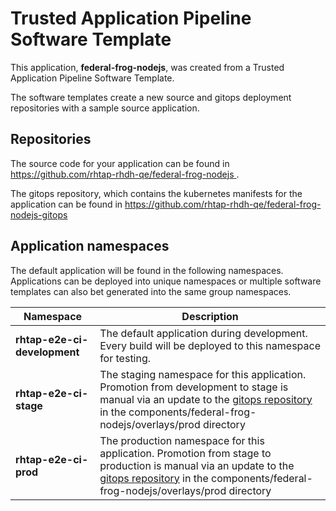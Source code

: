 # Trusted Application Pipeline Software Template

This application, **federal-frog-nodejs**, was created from a Trusted Application Pipeline Software Template.

The software templates create a new source and gitops deployment repositories with a sample source application. 

## Repositories

The source code for your application can be found in [https://github.com/rhtap-rhdh-qe/federal-frog-nodejs ](https://github.com/rhtap-rhdh-qe/federal-frog-nodejs ).
 
The gitops repository, which contains the kubernetes manifests for the application can be found in 
[https://github.com/rhtap-rhdh-qe/federal-frog-nodejs-gitops ](https://github.com/rhtap-rhdh-qe/federal-frog-nodejs-gitops ) 

## Application namespaces 

The default application will be found in the following namespaces. Applications can be deployed into unique namespaces or multiple software templates can also bet generated into the same group namespaces.  

|  Namespace   |  Description   |  
| -------- | -------- |   
| **rhtap-e2e-ci-development** | The default application during development. Every build will be deployed to this namespace for testing. | 
| **rhtap-e2e-ci-stage** | The staging namespace for this application. Promotion from development to stage is manual via an update to the [gitops repository](https://github.com/rhtap-rhdh-qe/federal-frog-nodejs-gitops ) in the components/federal-frog-nodejs/overlays/prod directory |  
| **rhtap-e2e-ci-prod** | The production namespace for this application. Promotion from stage to production is manual via an update to the [gitops repository](https://github.com/rhtap-rhdh-qe/federal-frog-nodejs-gitops ) in the components/federal-frog-nodejs/overlays/prod directory | 